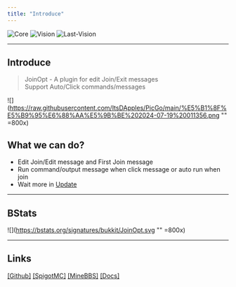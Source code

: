 ```yaml
---
title: "Introduce"
---
```


![Core](https://img.shields.io/badge/Core-Paper/Spigot-blue)
![Vision](https://img.shields.io/badge/MCVison-1.17+-blue)
![Last-Vision](https://img.shields.io/badge/LastVision-3.0.1-blue)

---

## Introduce
> JoinOpt - A plugin for edit Join/Exit messages<br>
> Support Auto/Click commands/messages

![](https://raw.githubusercontent.com/ItsDApples/PicGo/main/%E5%B1%8F%E5%B9%95%E6%88%AA%E5%9B%BE%202024-07-19%20011356.png "" =800x)

## What we can do?

- Edit Join/Edit message and First Join message
- Run command/output message when click message or auto run when join
- Wait more in [Update](/docs/JoinOpt/Update.md)

---
## BStats
![](https://bstats.org/signatures/bukkit/JoinOpt.svg  "" =800x)

---
## Links
[[Github]](https://github.com/ItsDApples/JoinOpt/releases/tag/JoinOpt) 
[[SpigotMC]](https://www.spigotmc.org/resources/joinopt.114129/)
[[MineBBS]](https://www.minebbs.com/resources/joinopt.8895/)
[[Docs]](https://itsdapples.github.io/OptTools-Docs/docs/JoinOpt/)
